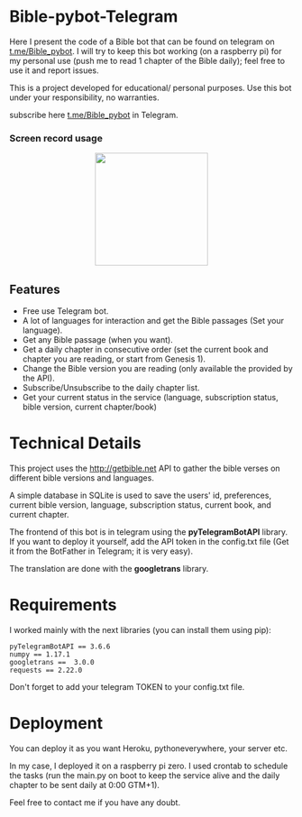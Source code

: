 # Bible-pybot-Telegram

Here I present the code of a Bible bot that can be found on telegram on [t.me/Bible_pybot](t.me/Bible_pybot). I will try to keep this bot working (on a raspberry pi) for my personal use (push me to read 1 chapter of the Bible daily); feel free to use it and report issues.

This is a project developed for educational/ personal purposes. Use this bot under your responsibility, no warranties.

subscribe here [t.me/Bible_pybot](t.me/Bible_pybot) in Telegram.

### Screen record usage
<p align="center">
<img src="SupportFiles/Screeenrecord.gif" width="200"/>
</p>

## Features

* Free use Telegram bot.
* A lot of languages for interaction and get the Bible passages (Set your language).
* Get any Bible passage (when you want).
* Get a daily chapter in consecutive order (set the current book and chapter you are reading, or start from Genesis 1).
* Change the Bible version you are reading (only available the provided by the API).
* Subscribe/Unsubscribe to the daily chapter list.
* Get your current status in the service (language, subscription status, bible version, current chapter/book)


# Technical Details

This project uses the http://getbible.net API to gather the bible verses on different bible versions and languages.

A simple database in SQLite is used to save the users' id, preferences, current bible version, language, subscription status, current book, and current chapter.

The frontend of this bot is in telegram using the **pyTelegramBotAPI** library. If you want to deploy it yourself, add the API token in the config.txt file (Get it from the BotFather in Telegram; it is very easy).

The translation are done with the **googletrans** library.

# Requirements

I worked mainly with the next libraries (you can install them using pip):

```
pyTelegramBotAPI == 3.6.6
numpy == 1.17.1
googletrans ==  3.0.0
requests == 2.22.0
```
Don't forget to add your telegram TOKEN to your config.txt file.

# Deployment

You can deploy it as you want Heroku, pythoneverywhere, your server etc.

In my case, I deployed it on a raspberry pi zero. I used crontab to schedule the tasks (run the main.py on boot to keep the service alive and the daily chapter to be sent daily at 0:00 GTM+1).

Feel free to contact me if you have any doubt.